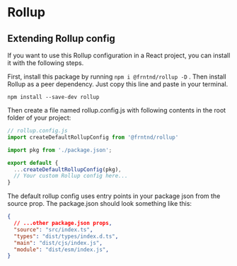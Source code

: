 # Rollup

## Extending Rollup config
If you want to use this Rollup configuration in a React project, you can install it with the following steps.

First, install this package by running `npm i @frntnd/rollup -D` .
Then install Rollup as a peer dependency. Just copy this line and paste in your terminal.
```
npm install --save-dev rollup
```

Then create a file named rollup.config.js with following contents in the root folder of your project:
```javascript
// rollup.config.js
import createDefaultRollupConfig from '@frntnd/rollup'

import pkg from './package.json';

export default {
  ...createDefaultRollupConfig(pkg),
  // Your custom Rollup config here...
}
```

The default rollup config uses entry points in your package json from the source prop.
The package.json should look something like this:
```json
{
  // ...other package.json props,
  "source": "src/index.ts",
  "types": "dist/types/index.d.ts",
  "main": "dist/cjs/index.js",
  "module": "dist/esm/index.js",
}
```